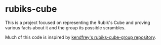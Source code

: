# rubiks-cube

This is a project focused on representing the Rubik's Cube and proving various facts about it and the group its possible scrambles.

Much of this code is inspired by [kendfrey's rubiks-cube-group repository](https://github.com/kendfrey/rubiks-cube-group).